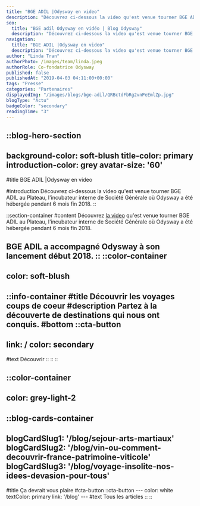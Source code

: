 ```yaml
---
title: "BGE ADIL |Odysway en video"
description: "Découvrez ci-dessous la video qu'est venue tourner BGE ADIL au Plateau, l'incubateur interne de Société Générale où Odysway a été hébergée pendant 6 mois fin 2018."
seo:
  title: "BGE adil Odysway en vidéo | Blog Odysway"
  description: "Découvrez ci-dessous la video qu'est venue tourner BGE ADIL au Plateau, l'incubateur interne de Société Générale."
navigation:
  title: "BGE ADIL |Odysway en video"
  description: "Découvrez ci-dessous la video qu'est venue tourner BGE ADIL au Plateau, l'incubateur interne de Société Générale où Odysway a été hébergée pendant 6 mois fin 2018."
author: "Linda Tran"
authorPhoto: /images/team/linda.jpeg
authorRole: Co-fondatrice Odysway
published: false
publishedAt: "2019-04-03 04:11:00+00:00"
tags: "Presse"
categories: "Partenaires"
displayedImg: "/images/blogs/bge-adil/QRBctdFbRg2vnPeEmlZp.jpg"
blogType: "Actu"
badgeColor: "secondary"
readingTime: "3"
---
```


::blog-hero-section
---
background-color: soft-blush
title-color: primary
introduction-color: grey
avatar-size: '60'
---
#title
BGE ADIL |Odysway en video

#introduction
Découvrez ci-dessous la video qu'est venue tourner BGE ADIL au Plateau, l'incubateur interne de Société Générale où Odysway a été hébergée pendant 6 mois fin 2018.
::

::section-container
#content
Découvrez [la video](https://youtu.be/bgFHho91QqI) qu'est venue tourner BGE ADIL au Plateau, l'incubateur interne de Société Générale où Odysway a été hébergée pendant 6 mois fin 2018.

  
  

BGE ADIL a accompagné Odysway à son lancement début 2018.
::
::color-container
---
color: soft-blush
---
  ::info-container
  #title
  Découvrir les voyages coups de coeur
  #description
  Partez à la découverte de destinations qui nous ont conquis.
  #bottom
  ::cta-button
  ---
  link: /
  color: secondary
  ---
  #text
  Découvrir
  ::
  ::
::

::color-container
---
color: grey-light-2
---
  ::blog-cards-container
  ---
  blogCardSlug1: '/blog/sejour-arts-martiaux' 
  blogCardSlug2: '/blog/vin-ou-comment-decouvrir-france-patrimoine-viticole' 
  blogCardSlug3: '/blog/voyage-insolite-nos-idees-devasion-pour-tous' 
  ---
  #title
  Ça devrait vous plaire
  #cta-button
    ::cta-button
    ---
    color: white
    textColor: primary
    link: '/blog'
    ---
    #text
    Tous les  articles
    ::
  ::
